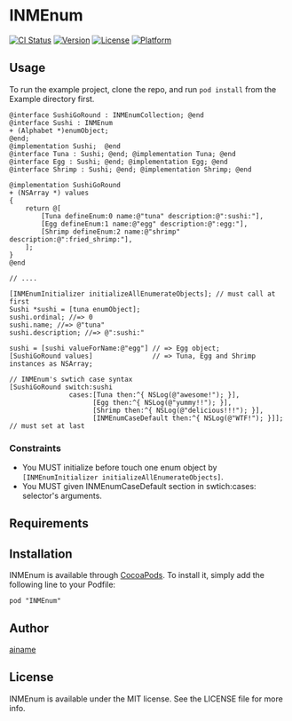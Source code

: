 # INMEnum

[![CI Status](http://img.shields.io/travis/ainame/INMEnum.svg?style=flat)](https://travis-ci.org/ainame/INMEnum)
[![Version](https://img.shields.io/cocoapods/v/INMEnum.svg?style=flat)](http://cocoadocs.org/docsets/INMEnum)
[![License](https://img.shields.io/cocoapods/l/INMEnum.svg?style=flat)](http://cocoadocs.org/docsets/INMEnum)
[![Platform](https://img.shields.io/cocoapods/p/INMEnum.svg?style=flat)](http://cocoadocs.org/docsets/INMEnum)

## Usage

To run the example project, clone the repo, and run `pod install` from the Example directory first.

```objc
@interface SushiGoRound : INMEnumCollection; @end
@interface Sushi : INMEnum
+ (Alphabet *)enumObject;
@end;
@implementation Sushi;  @end
@interface Tuna : Sushi; @end; @implementation Tuna; @end
@interface Egg : Sushi; @end; @implementation Egg; @end
@interface Shrimp : Sushi; @end; @implementation Shrimp; @end

@implementation SushiGoRound
+ (NSArray *) values
{
    return @[
        [Tuna defineEnum:0 name:@"tuna" description:@":sushi:"],
        [Egg defineEnum:1 name:@"egg" description:@":egg:"],
        [Shrimp defineEnum:2 name:@"shrimp" description:@":fried_shrimp:"],
    ];
}
@end

// ....

[INMEnumInitializer initializeAllEnumerateObjects]; // must call at first
Sushi *sushi = [tuna enumObject];
sushi.ordinal; //=> 0
sushi.name; //=> @"tuna"
sushi.description; //=> @":sushi:"

sushi = [sushi valueForName:@"egg"] // => Egg object;
[SushiGoRound values]               // => Tuna, Egg and Shrimp instances as NSArray;

// INMEnum's swtich case syntax
[SushiGoRound switch:sushi
               cases:[Tuna then:^{ NSLog(@"awesome!"); }],
                     [Egg then:^{ NSLog(@"yummy!!"); }],
                     [Shrimp then:^{ NSLog(@"delicious!!!"); }],
                     [INMEnumCaseDefault then:^{ NSLog(@"WTF!"); }]]; // must set at last
```

### Constraints

* You MUST initialize before touch one enum object by `[INMEnumInitializer initializeAllEnumerateObjects]`.
* You MUST given INMEnumCaseDefault section in swtich:cases: selector's arguments.

## Requirements

## Installation

INMEnum is available through [CocoaPods](http://cocoapods.org). To install
it, simply add the following line to your Podfile:

    pod "INMEnum"

## Author

[ainame](https://twitter.com/ainame)

## License

INMEnum is available under the MIT license. See the LICENSE file for more info.
